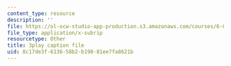 ```yaml
---
content_type: resource
description: ''
file: https://ol-ocw-studio-app-production.s3.amazonaws.com/courses/6-006-introduction-to-algorithms-spring-2020/8c17de3f613658b2b19081ee7fa8621b_IBfWDYSffUU.vtt
file_type: application/x-subrip
resourcetype: Other
title: 3play caption file
uid: 8c17de3f-6136-58b2-b190-81ee7fa8621b
---
```

